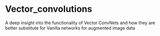 # Vector_convolutions
A deep insight into the functionality of Vector ConvNets and how they are better substitute for Vanilla networks for augmented image data
